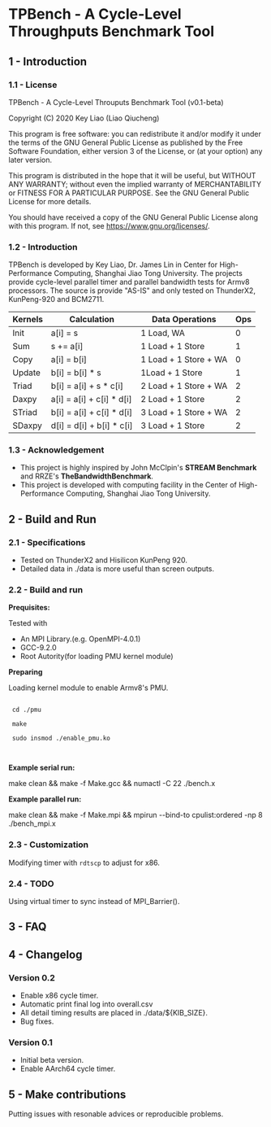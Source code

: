 # TPBench - A Cycle-Level Throughputs Benchmark Tool
## 1 - Introduction
### 1.1 - License
TPBench - A Cycle-Level Throuputs Benchmark Tool (v0.1-beta)

Copyright (C) 2020 Key Liao (Liao Qiucheng)

This program is free software: you can redistribute it and/or modify
it under the terms of the GNU General Public License as published by
the Free Software Foundation, either version 3 of the License, or
(at your option) any later version.

This program is distributed in the hope that it will be useful,
but WITHOUT ANY WARRANTY; without even the implied warranty of
MERCHANTABILITY or FITNESS FOR A PARTICULAR PURPOSE.  See the
GNU General Public License for more details.

You should have received a copy of the GNU General Public License
along with this program.  If not, see <https://www.gnu.org/licenses/>.
### 1.2 - Introduction
TPBench is developed by Key Liao, Dr. James Lin in Center for High-Performance Computing, Shanghai Jiao Tong University. The projects provide cycle-level parallel timer and parallel bandwidth tests for Armv8 processors. The source is provide "AS-IS" and only tested on ThunderX2, KunPeng-920 and BCM2711.


| Kernels | Calculation | Data Operations | Ops|
| ---     | ---         | ---             | ---| 
| Init   |a[i] = s |1 Load, WA |0 |
| Sum    |s += a[i] |1 Load + 1 Store  |1 |
| Copy   |a[i] = b[i] |1 Load + 1 Store + WA | 0 |
| Update |b[i] = b[i] * s |1Load + 1 Store | 1 |
| Triad  |b[i] = a[i] + s * c[i] |2 Load + 1 Store + WA | 2 |
| Daxpy  |a[i] = a[i] + c[i] * d[i] |2 Load + 1 Store | 2 |
| STriad |b[i] = a[i] + c[i] * d[i] |3 Load + 1 Store + WA  |  2 |
| SDaxpy |d[i] = d[i] + b[i] * c[i] |3 Load + 1 Store | 2 |

### 1.3 - Acknowledgement
 - This project is highly inspired by John McClpin's **STREAM Benchmark** and RRZE's **TheBandwidthBenchmark**.
 - This project is developed with computing facility in the Center of High-Performance Computing, Shanghai Jiao Tong University.
## 2 - Build and Run
### 2.1 - Specifications
 - Tested on ThunderX2 and Hisilicon KunPeng 920. 
 - Detailed data in ./data is more useful than screen outputs.
### 2.2 - Build and run
  **Prequisites:**
  
  Tested with
 - An MPI Library.(e.g. OpenMPI-4.0.1)
 - GCC-9.2.0
 - Root Autority(for loading PMU kernel module)
 
 **Preparing**
 
 Loading kernel module to enable Armv8's PMU.
 
 <code>
 cd ./pmu <br/>
 make <br/>
 sudo insmod ./enable_pmu.ko <br/>
 </code> 

 **Example serial run:**

 make clean && make -f Make.gcc && numactl -C 22 ./bench.x
 
 **Example parallel run:**

 make clean && make -f Make.mpi && mpirun --bind-to cpulist:ordered -np 8 ./bench_mpi.x
### 2.3 - Customization
Modifying timer with <code>rdtscp</code> to adjust for x86.
### 2.4 - TODO
Using virtual timer to sync instead of MPI_Barrier().
## 3 - FAQ

## 4 - Changelog

### Version 0.2
 - Enable x86 cycle timer.
 - Automatic print final log into overall.csv
 - All detail timing results are placed in ./data/${KIB_SIZE}.
 - Bug fixes.

### Version 0.1
 - Initial beta version.
 - Enable AArch64 cycle timer.



## 5 - Make contributions
Putting issues with resonable advices or reproducible problems.

